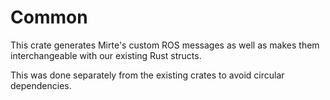 # Common

This crate generates Mirte's custom ROS messages as well as makes them interchangeable with our
existing Rust structs. 

This was done separately from the existing crates to avoid circular dependencies.
